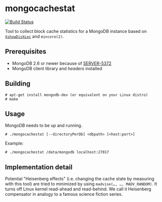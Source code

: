 mongocachestat
==============

[![Build Status](https://travis-ci.org/bwaldvogel/mongocachestat.png?branch=master)](https://travis-ci.org/bwaldvogel/mongocachestat)

Tool to collect block cache statistics for a MongoDB instance based on
[`$showDiskLoc`][showDiskLoc] and `mincore(2)`.

Prerequisites
-------------

- MongoDB 2.6 or newer because of [SERVER-5372][SERVER-5372]
- MongoDB client library and *headers* installed


Building
--------

    # apt-get install mongodb-dev (or equivalent on your Linux distro)
    # make

Usage
-----

MongoDB needs to be up and running.

    # ./mongocachestat [--directoryPerDb] <dbpath> [<host:port>]

Example:

    # ./mongocachestat /data/mongodb localhost:27017


Implementation detail
---------------------

Potential "Heisenberg effects" (i.e. changing the cache state by measuring with
this tool) are tried to minimized by using `madvise(…, …, MADV_RANDOM)`. It
turns off Linux kernel read-ahead and read-behind. We call it Heisenberg
compensator in analogy to a famous science fiction series.


[showDiskLoc]: http://docs.mongodb.org/manual/reference/operator/meta/showDiskLoc/
[SERVER-5372]: https://jira.mongodb.org/browse/SERVER-5372
